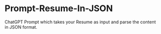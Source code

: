 # Prompt-Resume-In-JSON

ChatGPT Prompt which takes your Resume as input and parse the content in JSON format.

